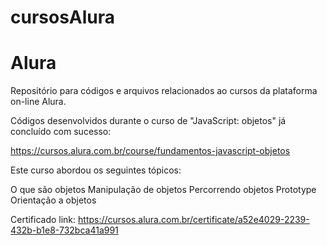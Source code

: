 # cursosAlura
# Alura

Repositório para códigos e arquivos relacionados ao cursos da plataforma on-line Alura.


Códigos desenvolvidos durante o curso de "JavaScript: objetos" já concluído com sucesso:

https://cursos.alura.com.br/course/fundamentos-javascript-objetos


Este curso abordou os seguintes tópicos:

O que são objetos
Manipulação de objetos
Percorrendo objetos
Prototype
Orientação a objetos

Certificado link: https://cursos.alura.com.br/certificate/a52e4029-2239-432b-b1e8-732bca41a991


